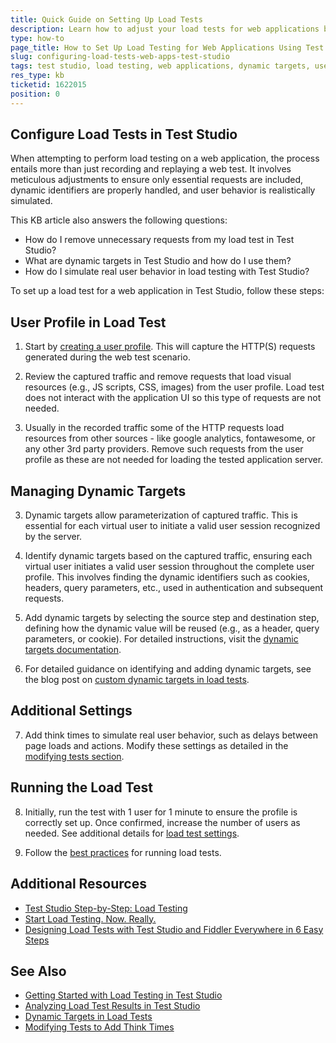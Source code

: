 ```yaml
---
title: Quick Guide on Setting Up Load Tests
description: Learn how to adjust your load tests for web applications by removing unnecessary requests, adding dynamic targets, and configuring think times in Test Studio.
type: how-to
page_title: How to Set Up Load Testing for Web Applications Using Test Studio
slug: configuring-load-tests-web-apps-test-studio
tags: test studio, load testing, web applications, dynamic targets, user profile
res_type: kb
ticketid: 1622015
position: 0
---
```


## Configure Load Tests in Test Studio

When attempting to perform load testing on a web application, the process entails more than just recording and replaying a web test. It involves meticulous adjustments to ensure only essential requests are included, dynamic identifiers are properly handled, and user behavior is realistically simulated. 

This KB article also answers the following questions:
- How do I remove unnecessary requests from my load test in Test Studio?
- What are dynamic targets in Test Studio and how do I use them?
- How do I simulate real user behavior in load testing with Test Studio?

To set up a load test for a web application in Test Studio, follow these steps:

## User Profile in Load Test

1. Start by [creating a user profile](/automated-tests/load/designing-load-tests/adding-user-profiles#add-a-user-profile). This will capture the HTTP(S) requests generated during the web test scenario.

2. Review the captured traffic and remove requests that load visual resources (e.g., JS scripts, CSS, images) from the user profile. Load test does not interact with the application UI so this type of requests are not needed. 

3. Usually in the recorded traffic some of the HTTP requests load resources from other sources - like google analytics, fontawesome, or any other 3rd party providers. Remove such requests from the user profile as these are not needed for loading the tested application server. 

## Managing Dynamic Targets

3. Dynamic targets allow parameterization of captured traffic. This is essential for each virtual user to initiate a valid user session recognized by the server.

4. Identify dynamic targets based on the captured traffic, ensuring each virtual user initiates a valid user session throughout the complete user profile. This involves finding the dynamic identifiers such as cookies, headers, query parameters, etc., used in authentication and subsequent requests.

5. Add dynamic targets by selecting the source step and destination step, defining how the dynamic value will be reused (e.g., as a header, query parameters, or cookie). For detailed instructions, visit the [dynamic targets documentation](/automated-tests/load/designing-load-tests/dynamic-targets#add-custom-dynamic-target).

6. For detailed guidance on identifying and adding dynamic targets, see the blog post on [custom dynamic targets in load tests](https://www.telerik.com/blogs/custom-dynamic-targets-in-load-tests).


## Additional Settings

7. Add think times to simulate real user behavior, such as delays between page loads and actions. Modify these settings as detailed in the [modifying tests section](/automated-tests/load/designing-load-tests/modifying-tests#addremovechange-the-think-times).

## Running the Load Test

8. Initially, run the test with 1 user for 1 minute to ensure the profile is correctly set up. Once confirmed, increase the number of users as needed. See additional details for [load test settings](/automated-tests/load/designing-load-tests/test-settings). 
   
9.  Follow the [best practices](/automated-tests/load/running-load-test/best-practices) for running load tests.

## Additional Resources
- [Test Studio Step-by-Step: Load Testing](https://www.telerik.com/blogs/test-studio-step-by-step-load-testing)
- [Start Load Testing. Now. Really.](https://www.telerik.com/blogs/start-load-testing-now-really)
- [Designing Load Tests with Test Studio and Fiddler Everywhere in 6 Easy Steps](https://www.telerik.com/blogs/designing-load-tests-test-studio-fiddler-6-easy-steps)

## See Also
- [Getting Started with Load Testing in Test Studio](/automated-tests/load/designing-load-tests/getting-started)
- [Analyzing Load Test Results in Test Studio](/automated-tests/load/load-testing-results/analyzing-results)
- [Dynamic Targets in Load Tests](/automated-tests/load/designing-load-tests/dynamic-targets)
- [Modifying Tests to Add Think Times](/automated-tests/load/designing-load-tests/modifying-tests)
